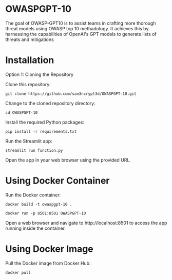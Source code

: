# OWASPGPT-10
The goal of OWASP-GPT10 is to assist teams in crafting more thorough threat models using OWASP top 10 methadology. It achieves this by harnessing the capabilities of OpenAI's GPT models to generate lists of threats and mitigations

# Installation

Option 1: Cloning the Repository

Clone this repository:

```
git clone https://github.com/san3ncrypt3d/OWASPGPT-10.git

```
Change to the cloned repository directory:

```
cd OWASPGPT-10

```
Install the required Python packages:

```
pip install -r requirements.txt

```

Run the Streamlit app:

```
streamlit run function.py

```
Open the app in your web browser using the provided URL.



# Using Docker Container

Run the Docker container:

```
docker build -t owaspgpt-10 .

```

```
docker run -p 8501:8501 OWASPGPT-10

```

Open a web browser and navigate to http://localhost:8501 to access the app running inside the container.




# Using Docker Image

Pull the Docker image from Docker Hub:

```
docker pull

```
